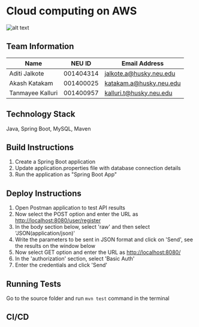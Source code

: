 # Cloud computing on AWS

![alt text](https://s3.amazonaws.com/github.akashkatakam.com/aws_full.png "AWS Architecture diagram")

## Team Information

| Name | NEU ID | Email Address |
| --- | --- | --- |
| Aditi Jalkote| 001404314 | jalkote.a@husky.neu.edu |
| Akash Katakam| 001400025 | katakam.a@husky.neu.edu |
| Tanmayee Kalluri| 001400957 | kalluri.t@husky.neu.edu |

## Technology Stack

Java, Spring Boot, MySQL, Maven

## Build Instructions

1. Create a Spring Boot application
2. Update application.properties file with database connection details
3. Run the application as "Spring Boot App"

## Deploy Instructions

1. Open Postman application to test API results
2. Now select the POST option and enter the URL as <http://localhost:8080/user/register>
3. In the body section below, select 'raw' and then select 'JSON(application/json)'
4. Write the parameters to be sent in JSON format and click on 'Send', see the results on the window below
5. Now select GET option and enter the URL as <http://localhost:8080/>
6. In the 'authorization' section, select 'Basic Auth'
7. Enter the credentials and click 'Send'

## Running Tests

Go to the source folder and run `mvn test` command in the terminal

## CI/CD
